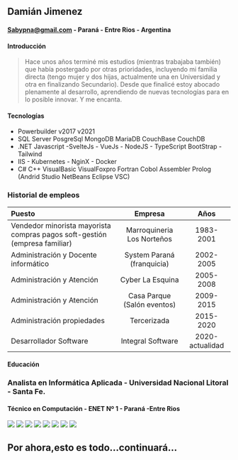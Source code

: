 ## Damián Jimenez
#### Sabypna@gmail.com - Paraná - Entre Rios - Argentina

#### Introducción
> Hace unos años terminé mis estudios (mientras trabajaba también) que había postergado por otras prioridades, incluyendo mi familia directa (tengo mujer y dos hijas, actualmente una en Universidad y otra en finalizando Secundario). Desde que finalicé estoy abocado plenamente al desarrollo, aprendiendo de nuevas tecnologías para en lo posible innovar. Y me encanta.

#### Tecnologías 

* Powerbuilder v2017 v2021  
* SQL Server PosgreSql MongoDB MariaDB CouchBase CouchDB
* .NET Javascript -SvelteJs - VueJs - NodeJS - TypeScript BootStrap - Tailwind
* IIS  - Kubernetes - NginX - Docker
* C# C++ VisualBasic VisualFoxpro Fortran Cobol Assembler Prolog (Andrid Studio NetBeans Eclipse VSC)

### Historial de empleos

|Puesto| Empresa |Años|
|:---|:---:|:----:|
|Vendedor minorista mayorista compras pagos soft-gestión (empresa familiar) |Marroquineria Los Norteños|1983-2001|
|Administración y Docente informático|System Paraná (franquicia)|2002-2005|
|Administración y Atención|Cyber La Esquina|2005-2008|
|Administración y Atención|Casa Parque (Salón eventos)|2009-2015|
|Administración propiedades | Tercerizada |2015-2020|
|Desarrollador Software | Integral Software |2020- actualidad|

#### Educación

### Analista en Informática Aplicada - Universidad Nacional Litoral - Santa Fe.
#### Técnico en Computación - ENET Nº 1 - Paraná -Entre Rios

![](./files/titulo.png)
![](./files/SnomedCT.png)
![](./files/DoraSistemas.png)
![](./files/dotNet.png)
![](./files/EFyLinq.png)
![](./files/Javascript.png)
![](./files/MVC.png)
![](./files/wEBAPI.png)

## Por ahora,esto es todo...continuará...